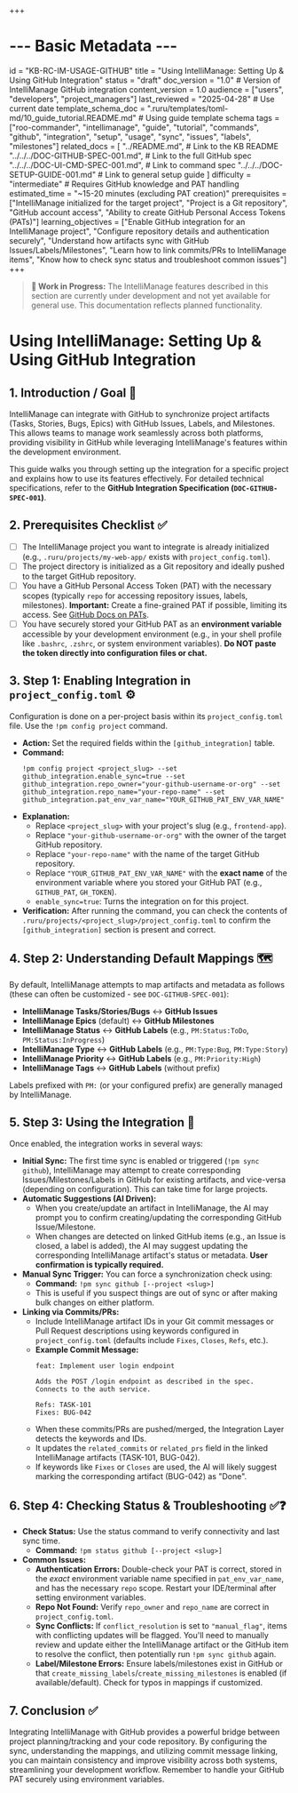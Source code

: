 +++
# --- Basic Metadata ---
id = "KB-RC-IM-USAGE-GITHUB"
title = "Using IntelliManage: Setting Up & Using GitHub Integration"
status = "draft"
doc_version = "1.0" # Version of IntelliManage GitHub integration
content_version = 1.0
audience = ["users", "developers", "project_managers"]
last_reviewed = "2025-04-28" # Use current date
template_schema_doc = ".ruru/templates/toml-md/10_guide_tutorial.README.md" # Using guide template schema
tags = ["roo-commander", "intellimanage", "guide", "tutorial", "commands", "github", "integration", "setup", "usage", "sync", "issues", "labels", "milestones"]
related_docs = [
    "../README.md", # Link to the KB README
    "../../../DOC-GITHUB-SPEC-001.md", # Link to the full GitHub spec
    "../../../DOC-UI-CMD-SPEC-001.md", # Link to command spec
    "../../../DOC-SETUP-GUIDE-001.md" # Link to general setup guide
    ]
difficulty = "intermediate" # Requires GitHub knowledge and PAT handling
estimated_time = "~15-20 minutes (excluding PAT creation)"
prerequisites = ["IntelliManage initialized for the target project", "Project is a Git repository", "GitHub account access", "Ability to create GitHub Personal Access Tokens (PATs)"]
learning_objectives = ["Enable GitHub integration for an IntelliManage project", "Configure repository details and authentication securely", "Understand how artifacts sync with GitHub Issues/Labels/Milestones", "Learn how to link commits/PRs to IntelliManage items", "Know how to check sync status and troubleshoot common issues"]
+++
> **🚧 Work in Progress:** The IntelliManage features described in this section are currently under development and not yet available for general use. This documentation reflects planned functionality.

# Using IntelliManage: Setting Up & Using GitHub Integration

## 1. Introduction / Goal 🎯

IntelliManage can integrate with GitHub to synchronize project artifacts (Tasks, Stories, Bugs, Epics) with GitHub Issues, Labels, and Milestones. This allows teams to manage work seamlessly across both platforms, providing visibility in GitHub while leveraging IntelliManage's features within the development environment.

This guide walks you through setting up the integration for a specific project and explains how to use its features effectively. For detailed technical specifications, refer to the **GitHub Integration Specification (`DOC-GITHUB-SPEC-001`)**.

## 2. Prerequisites Checklist ✅

*   [ ] The IntelliManage project you want to integrate is already initialized (e.g., `.ruru/projects/my-web-app/` exists with `project_config.toml`).
*   [ ] The project directory is initialized as a Git repository and ideally pushed to the target GitHub repository.
*   [ ] You have a GitHub Personal Access Token (PAT) with the necessary scopes (typically `repo` for accessing repository issues, labels, milestones). **Important:** Create a fine-grained PAT if possible, limiting its access. See [GitHub Docs on PATs](https://docs.github.com/en/authentication/keeping-your-account-and-data-secure/managing-your-personal-access-tokens).
*   [ ] You have securely stored your GitHub PAT as an **environment variable** accessible by your development environment (e.g., in your shell profile like `.bashrc`, `.zshrc`, or system environment variables). **Do NOT paste the token directly into configuration files or chat.**

## 3. Step 1: Enabling Integration in `project_config.toml` ⚙️

Configuration is done on a per-project basis within its `project_config.toml` file. Use the `!pm config project` command.

*   **Action:** Set the required fields within the `[github_integration]` table.
*   **Command:**
    ```
    !pm config project <project_slug> --set github_integration.enable_sync=true --set github_integration.repo_owner="your-github-username-or-org" --set github_integration.repo_name="your-repo-name" --set github_integration.pat_env_var_name="YOUR_GITHUB_PAT_ENV_VAR_NAME"
    ```
*   **Explanation:**
    *   Replace `<project_slug>` with your project's slug (e.g., `frontend-app`).
    *   Replace `"your-github-username-or-org"` with the owner of the target GitHub repository.
    *   Replace `"your-repo-name"` with the name of the target GitHub repository.
    *   Replace `"YOUR_GITHUB_PAT_ENV_VAR_NAME"` with the **exact name** of the environment variable where you stored your GitHub PAT (e.g., `GITHUB_PAT`, `GH_TOKEN`).
    *   `enable_sync=true`: Turns the integration on for this project.
*   **Verification:** After running the command, you can check the contents of `.ruru/projects/<project_slug>/project_config.toml` to confirm the `[github_integration]` section is present and correct.

## 4. Step 2: Understanding Default Mappings 🗺️

By default, IntelliManage attempts to map artifacts and metadata as follows (these can often be customized - see `DOC-GITHUB-SPEC-001`):

*   **IntelliManage Tasks/Stories/Bugs** <-> **GitHub Issues**
*   **IntelliManage Epics** (default) <-> **GitHub Milestones**
*   **IntelliManage Status** <-> **GitHub Labels** (e.g., `PM:Status:ToDo`, `PM:Status:InProgress`)
*   **IntelliManage Type** <-> **GitHub Labels** (e.g., `PM:Type:Bug`, `PM:Type:Story`)
*   **IntelliManage Priority** <-> **GitHub Labels** (e.g., `PM:Priority:High`)
*   **IntelliManage Tags** <-> **GitHub Labels** (without prefix)

Labels prefixed with `PM:` (or your configured prefix) are generally managed by IntelliManage.

## 5. Step 3: Using the Integration 🔄

Once enabled, the integration works in several ways:

*   **Initial Sync:** The first time sync is enabled or triggered (`!pm sync github`), IntelliManage may attempt to create corresponding Issues/Milestones/Labels in GitHub for existing artifacts, and vice-versa (depending on configuration). This can take time for large projects.
*   **Automatic Suggestions (AI Driven):**
    *   When you create/update an artifact in IntelliManage, the AI may prompt you to confirm creating/updating the corresponding GitHub Issue/Milestone.
    *   When changes are detected on linked GitHub items (e.g., an Issue is closed, a label is added), the AI may suggest updating the corresponding IntelliManage artifact's status or metadata. **User confirmation is typically required.**
*   **Manual Sync Trigger:** You can force a synchronization check using:
    *   **Command:** `!pm sync github [--project <slug>]`
    *   This is useful if you suspect things are out of sync or after making bulk changes on either platform.
*   **Linking via Commits/PRs:**
    *   Include IntelliManage artifact IDs in your Git commit messages or Pull Request descriptions using keywords configured in `project_config.toml` (defaults include `Fixes`, `Closes`, `Refs`, etc.).
    *   **Example Commit Message:**
        ```
        feat: Implement user login endpoint

        Adds the POST /login endpoint as described in the spec.
        Connects to the auth service.

        Refs: TASK-101
        Fixes: BUG-042
        ```
    *   When these commits/PRs are pushed/merged, the Integration Layer detects the keywords and IDs.
    *   It updates the `related_commits` or `related_prs` field in the linked IntelliManage artifacts (TASK-101, BUG-042).
    *   If keywords like `Fixes` or `Closes` are used, the AI will likely suggest marking the corresponding artifact (BUG-042) as "Done".

## 6. Step 4: Checking Status & Troubleshooting ✅❓

*   **Check Status:** Use the status command to verify connectivity and last sync time.
    *   **Command:** `!pm status github [--project <slug>]`
*   **Common Issues:**
    *   **Authentication Errors:** Double-check your PAT is correct, stored in the *exact* environment variable name specified in `pat_env_var_name`, and has the necessary `repo` scope. Restart your IDE/terminal after setting environment variables.
    *   **Repo Not Found:** Verify `repo_owner` and `repo_name` are correct in `project_config.toml`.
    *   **Sync Conflicts:** If `conflict_resolution` is set to `"manual_flag"`, items with conflicting updates will be flagged. You'll need to manually review and update either the IntelliManage artifact or the GitHub item to resolve the conflict, then potentially run `!pm sync github` again.
    *   **Label/Milestone Errors:** Ensure labels/milestones exist in GitHub or that `create_missing_labels`/`create_missing_milestones` is enabled (if available/default). Check for typos in mappings if customized.

## 7. Conclusion ✅

Integrating IntelliManage with GitHub provides a powerful bridge between project planning/tracking and your code repository. By configuring the sync, understanding the mappings, and utilizing commit message linking, you can maintain consistency and improve visibility across both systems, streamlining your development workflow. Remember to handle your GitHub PAT securely using environment variables.
